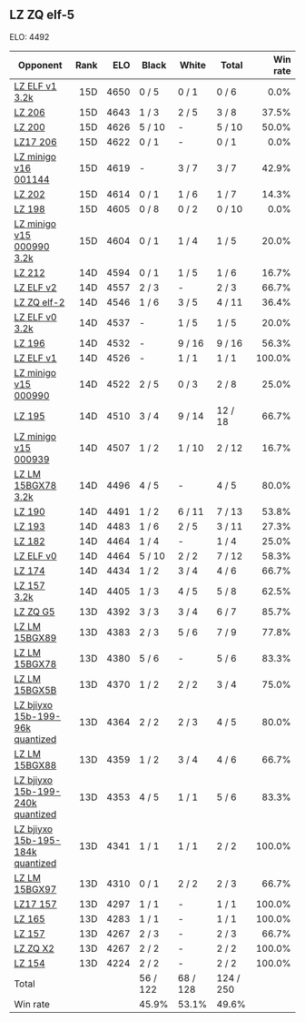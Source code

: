 ## LZ ZQ elf-5 ##

ELO: 4492

Opponent | Rank | ELO | Black | White | Total | Win rate
---------|-----:|----:|-------|-------|-------|-------:
[LZ ELF v1 3.2k](LZ%20ELF%20v1%203.2k.md) | 15D | 4650 | 0 / 5 | 0 / 1 | 0 / 6 | 0.0%
[LZ 206](LZ%20206.md) | 15D | 4643 | 1 / 3 | 2 / 5 | 3 / 8 | 37.5%
[LZ 200](LZ%20200.md) | 15D | 4626 | 5 / 10 | - | 5 / 10 | 50.0%
[LZ17 206](LZ17%20206.md) | 15D | 4622 | 0 / 1 | - | 0 / 1 | 0.0%
[LZ minigo v16 001144](LZ%20minigo%20v16%20001144.md) | 15D | 4619 | - | 3 / 7 | 3 / 7 | 42.9%
[LZ 202](LZ%20202.md) | 15D | 4614 | 0 / 1 | 1 / 6 | 1 / 7 | 14.3%
[LZ 198](LZ%20198.md) | 15D | 4605 | 0 / 8 | 0 / 2 | 0 / 10 | 0.0%
[LZ minigo v15 000990 3.2k](LZ%20minigo%20v15%20000990%203.2k.md) | 15D | 4604 | 0 / 1 | 1 / 4 | 1 / 5 | 20.0%
[LZ 212](LZ%20212.md) | 14D | 4594 | 0 / 1 | 1 / 5 | 1 / 6 | 16.7%
[LZ ELF v2](LZ%20ELF%20v2.md) | 14D | 4557 | 2 / 3 | - | 2 / 3 | 66.7%
[LZ ZQ elf-2](LZ%20ZQ%20elf-2.md) | 14D | 4546 | 1 / 6 | 3 / 5 | 4 / 11 | 36.4%
[LZ ELF v0 3.2k](LZ%20ELF%20v0%203.2k.md) | 14D | 4537 | - | 1 / 5 | 1 / 5 | 20.0%
[LZ 196](LZ%20196.md) | 14D | 4532 | - | 9 / 16 | 9 / 16 | 56.3%
[LZ ELF v1](LZ%20ELF%20v1.md) | 14D | 4526 | - | 1 / 1 | 1 / 1 | 100.0%
[LZ minigo v15 000990](LZ%20minigo%20v15%20000990.md) | 14D | 4522 | 2 / 5 | 0 / 3 | 2 / 8 | 25.0%
[LZ 195](LZ%20195.md) | 14D | 4510 | 3 / 4 | 9 / 14 | 12 / 18 | 66.7%
[LZ minigo v15 000939](LZ%20minigo%20v15%20000939.md) | 14D | 4507 | 1 / 2 | 1 / 10 | 2 / 12 | 16.7%
[LZ LM 15BGX78 3.2k](LZ%20LM%2015BGX78%203.2k.md) | 14D | 4496 | 4 / 5 | - | 4 / 5 | 80.0%
[LZ 190](LZ%20190.md) | 14D | 4491 | 1 / 2 | 6 / 11 | 7 / 13 | 53.8%
[LZ 193](LZ%20193.md) | 14D | 4483 | 1 / 6 | 2 / 5 | 3 / 11 | 27.3%
[LZ 182](LZ%20182.md) | 14D | 4464 | 1 / 4 | - | 1 / 4 | 25.0%
[LZ ELF v0](LZ%20ELF%20v0.md) | 14D | 4464 | 5 / 10 | 2 / 2 | 7 / 12 | 58.3%
[LZ 174](LZ%20174.md) | 14D | 4434 | 1 / 2 | 3 / 4 | 4 / 6 | 66.7%
[LZ 157 3.2k](LZ%20157%203.2k.md) | 14D | 4405 | 1 / 3 | 4 / 5 | 5 / 8 | 62.5%
[LZ ZQ G5](LZ%20ZQ%20G5.md) | 13D | 4392 | 3 / 3 | 3 / 4 | 6 / 7 | 85.7%
[LZ LM 15BGX89](LZ%20LM%2015BGX89.md) | 13D | 4383 | 2 / 3 | 5 / 6 | 7 / 9 | 77.8%
[LZ LM 15BGX78](LZ%20LM%2015BGX78.md) | 13D | 4380 | 5 / 6 | - | 5 / 6 | 83.3%
[LZ LM 15BGX5B](LZ%20LM%2015BGX5B.md) | 13D | 4370 | 1 / 2 | 2 / 2 | 3 / 4 | 75.0%
[LZ bjiyxo 15b-199-96k quantized](LZ%20bjiyxo%2015b-199-96k%20quantized.md) | 13D | 4364 | 2 / 2 | 2 / 3 | 4 / 5 | 80.0%
[LZ LM 15BGX88](LZ%20LM%2015BGX88.md) | 13D | 4359 | 1 / 2 | 3 / 4 | 4 / 6 | 66.7%
[LZ bjiyxo 15b-199-240k quantized](LZ%20bjiyxo%2015b-199-240k%20quantized.md) | 13D | 4353 | 4 / 5 | 1 / 1 | 5 / 6 | 83.3%
[LZ bjiyxo 15b-195-184k quantized](LZ%20bjiyxo%2015b-195-184k%20quantized.md) | 13D | 4341 | 1 / 1 | 1 / 1 | 2 / 2 | 100.0%
[LZ LM 15BGX97](LZ%20LM%2015BGX97.md) | 13D | 4310 | 0 / 1 | 2 / 2 | 2 / 3 | 66.7%
[LZ17 157](LZ17%20157.md) | 13D | 4297 | 1 / 1 | - | 1 / 1 | 100.0%
[LZ 165](LZ%20165.md) | 13D | 4283 | 1 / 1 | - | 1 / 1 | 100.0%
[LZ 157](LZ%20157.md) | 13D | 4267 | 2 / 3 | - | 2 / 3 | 66.7%
[LZ ZQ X2](LZ%20ZQ%20X2.md) | 13D | 4267 | 2 / 2 | - | 2 / 2 | 100.0%
[LZ 154](LZ%20154.md) | 13D | 4224 | 2 / 2 | - | 2 / 2 | 100.0%
Total | | | 56 / 122 | 68 / 128 | 124 / 250 | 
Win rate| | | 45.9% | 53.1% | 49.6% | 

